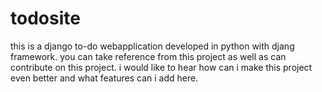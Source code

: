 # todosite
this is a django to-do webapplication developed in python with djang framework. 
you can take reference from this project as well as can contribute on this project. 
i would like to hear how can i make this project even better and what features can i add here.

